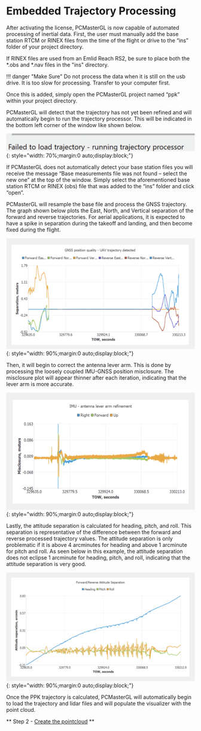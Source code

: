 # Embedded Trajectory Processing

After activating the license, PCMasterGL is now capable of automated processing of inertial data. First, the user must manually add the base station RTCM or RINEX files from the time of the flight or drive to the “ins” folder of your project directory.

If RINEX files are used from an Emlid Reach RS2, be sure to place both the *.obs and *.nav files in the "ins" directory.

!!! danger "Make Sure"
    Do not process the data when it is still on the usb drive. It is too slow for processing. Transfer to your computer first.

Once this is added, simply open the PCMasterGL project named “ppk” within your project directory.

PCMasterGL will detect that the trajectory has not yet been refined and will automatically begin to run the trajectory processor. This will be indicated in the bottom left corner of the window like shown below.

![Failed to load trajectory](../img/failed-to-load-trajectory.png){: style="width: 70%;margin:0 auto;display:block;"}

If PCMasterGL does not automatically detect your base station files you will receive the message “Base measurements file was not found – select the new one” at the top of the window. Simply select the aforementioned base station RTCM or RINEX (obs) file that was added to the “ins” folder and click “open”.

PCMasterGL will resample the base file and process the GNSS trajectory. The graph shown below plots the East, North, and Vertical separation of the forward and reverse trajectories. For aerial applications, it is expected to have a spike in separation during the takeoff and landing, and then become fixed during the flight.

![Position Quality](../img/position-quality.png){: style="width: 90%;margin:0 auto;display:block;"}

Then, it will begin to correct the antenna lever arm. This is done by processing the loosely coupled IMU-GNSS position misclosure. The misclosure plot will appear thinner after each iteration, indicating that the lever arm is more accurate.

![Calculate Lever Arm](../img/lever-arm.png){: style="width: 90%;margin:0 auto;display:block;"}

Lastly, the attitude separation is calculated for heading, pitch, and roll. This separation is representative of the difference between the forward and reverse processed trajectory values. The attitude separation is only problematic if it is above 4 arcminutes for heading and above 1 arcminute for pitch and roll. As seen below in this example, the attitude separation does not eclipse 1 arcminute for heading, pitch, and roll, indicating that the attitude separation is very good.

![Attitude Separation](../img/attitude-sep.png){: style="width: 90%;margin:0 auto;display:block;"}

Once the PPK trajectory is calculated, PCMasterGL will automatically begin to load the trajectory and lidar files and will populate the visualizer with the point cloud.

** Step 2 - [Create the pointcloud](point-cloud-processing.md#selecting-your-flight-lines) **